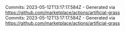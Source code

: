 Commits: 2023-05-12T13:17:17.584Z - Generated via https://github.com/marketplace/actions/artificial-grass
<br>
Commits: 2023-05-12T13:17:17.584Z - Generated via https://github.com/marketplace/actions/artificial-grass
<br>

